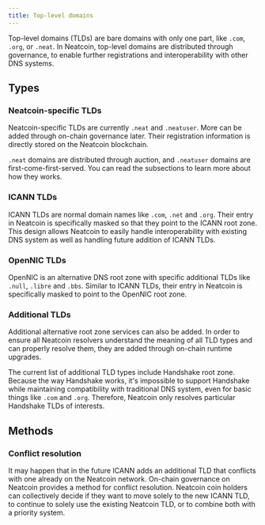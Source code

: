 ```yaml
---
title: Top-level domains
---
```


Top-level domains (TLDs) are bare domains with only one part, like
`.com`, `.org`, or `.neat`. In Neatcoin, top-level domains are
distributed through governance, to enable further registrations and
interoperability with other DNS systems.

## Types

### Neatcoin-specific TLDs

Neatcoin-specific TLDs are currently `.neat` and `.neatuser`. More can
be added through on-chain governance later. Their registration
information is directly stored on the Neatcoin blockchain.

`.neat` domains are distributed through auction, and `.neatuser`
domains are first-come-first-served. You can read the subsections to
learn more about how they works.

### ICANN TLDs

ICANN TLDs are normal domain names like `.com`, `.net` and
`.org`. Their entry in Neatcoin is specifically masked so that they
point to the ICANN root zone. This design allows Neatcoin to easily
handle interoperability with existing DNS system as well as handling
future addition of ICANN TLDs.

### OpenNIC TLDs

OpenNIC is an alternative DNS root zone with specific additional TLDs
like `.null`, `.libre` and `.bbs`. Similar to ICANN TLDs, their entry
in Neatcoin is specifically masked to point to the OpenNIC root zone.

### Additional TLDs

Additional alternative root zone services can also be added. In order
to ensure all Neatcoin resolvers understand the meaning of all TLD
types and can properly resolve them, they are added through on-chain
runtime upgrades.

The current list of additional TLD types include Handshake root
zone. Because the way Handshake works, it's impossible to support
Handshake while maintaining compatibility with traditional DNS system,
even for basic things like `.com` and `.org`. Therefore, Neatcoin only
resolves particular Handshake TLDs of interests.

## Methods

### Conflict resolution

It may happen that in the future ICANN adds an additional TLD that
conflicts with one already on the Neatcoin network. On-chain
governance on Neatcoin provides a method for conflict
resolution. Neatcoin coin holders can collectively decide if they want
to move solely to the new ICANN TLD, to continue to solely use the
existing Neatcoin TLD, or to combine both with a priority system.


